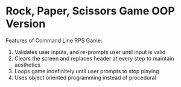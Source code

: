 # Rock, Paper, Scissors Game OOP Version #

Features of Command Line RPS Game:
  1. Validates user inputs, and re-prompts user until input is valid
  2. Clears the screen and replaces header at every step to maintain aesthetics
  3. Loops game indefinitely until user prompts to stop playing
  4. Uses object oriented programming instead of procedural